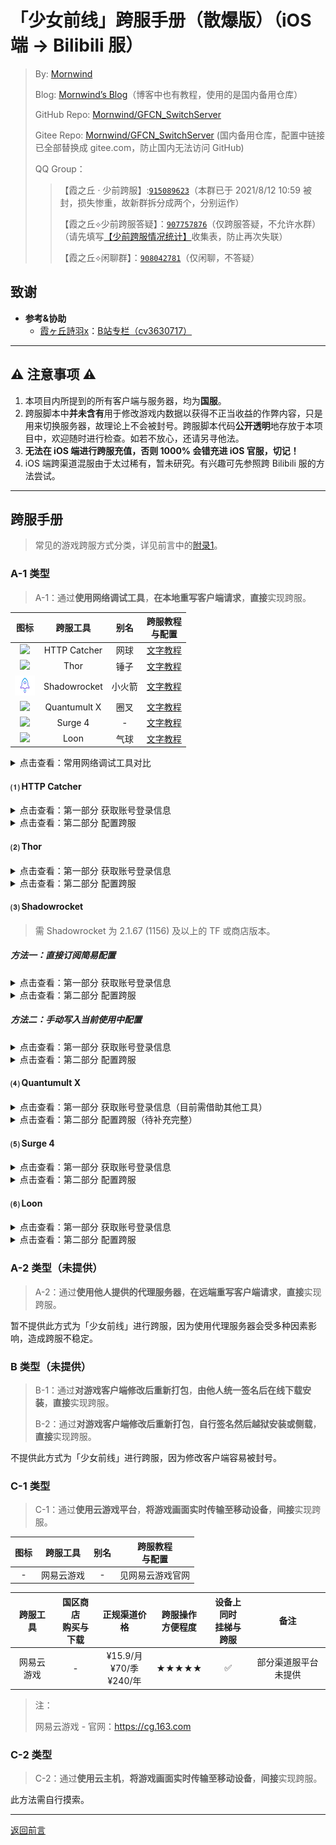 # 「少女前线」跨服手册（散爆版）（iOS 端 → Bilibili 服）
 > By: [Mornwind](https://github.com/Mornwind)
 > 
 > Blog: [Mornwind’s Blog](https://blog.mornwind.cc)（博客中也有教程，使用的是国内备用仓库）
 > 
 > GitHub Repo: [Mornwind/GFCN_SwitchServer](https://github.com/Mornwind/GFCN_SwitchServer) 
 > 
 > Gitee Repo: [Mornwind/GFCN_SwitchServer](https://gitee.com/Mornwind/GFCN_SwitchServer) (国内备用仓库，配置中链接已全部替换成 gitee.com，防止国内无法访问 GitHub)
 > 
 > QQ Group：
 > > 【霞之丘 · 少前跨服】:[`915089623`](https://jq.qq.com/?_wv=1027&k=5rnvPAT)（本群已于 2021/8/12 10:59 被封，损失惨重，故新群拆分成两个，分别运作）
 > > 
 > > 【霞之丘⟡少前跨服答疑】：[`907757876`](https://jq.qq.com/?_wv=1027&k=wdMRfleu)（仅跨服答疑，不允许水群）（请先填写[【少前跨服情况统计】](https://docs.qq.com/form/page/DREpKbGVaQWtRcGhI)收集表，防止再次失联）
 > > 
 > > 【霞之丘⟡闲聊群】：[`908042781`](https://jq.qq.com/?_wv=1027&k=Ph1teaIm)（仅闲聊，不答疑）

## 致谢

- **参考&协助**
  - [霞ヶ丘詩羽x](https://space.bilibili.com/455501)：[B站专栏（cv3630717）](https://www.bilibili.com/read/cv3630717)

---

## ⚠️ 注意事项 ⚠️

1. 本项目内所提到的所有客户端与服务器，均为**国服**。
2. 跨服脚本中**并未含有**用于修改游戏内数据以获得不正当收益的作弊内容，只是用来切换服务器，故理论上不会被封号。跨服脚本代码**公开透明**地存放于本项目中，欢迎随时进行检查。如若不放心，还请另寻他法。
3. **无法在 iOS 端进行跨服充值，否则 1000% 会错充进 iOS 官服，切记！**
4. iOS 端跨渠道混服由于太过稀有，暂未研究。有兴趣可先参照跨 Bilibili 服的方法尝试。

---

## 跨服手册
 > 常见的游戏跨服方式分类，详见前言中的[附录1](/README.md#附录1ios-端常见跨服方式)。

### A-1 类型
 > A-1：通过**使用网络调试工具**，**在本地重写客户端请求**，**直接**实现跨服。

| 图标 | 跨服工具 | 别名 | 跨服教程<br/>与配置 |
| :-: | :-: | :-: | :-: |
| ![](/Icon/HTTP_Catcher_Icon.png) | HTTP Catcher | 网球 | [文字教程](#-http-catcher) |
| ![](/Icon/Thor_Icon.png) | Thor | 锤子 | [文字教程](#-thor) |
| ![](/Icon/Shadowrocket_Icon.png) | Shadowrocket | 小火箭 | [文字教程](#-shadowrocket) |
| ![](/Icon/Quantumult_X_Icon.png) | Quantumult X | 圈叉 | [文字教程](#-quantumult-x) |
| ![](/Icon/Surge_4_Icon.png) | Surge 4 | - | [文字教程](#-surge-4) |
| ![](/Icon/Loon_Icon.png) | Loon | 气球 | [文字教程](#-loon) |

<details>
<summary>点击查看：常用网络调试工具对比</summary>

| 跨服工具 | 国区商店<br/>购买与下载 | 正规渠道价格 | 跨服操作<br/>方便程度 | 设备上同时<br/>挂梯与跨服 | 备注 |
| :-: | :-: | :-: | :-: | :-: | :-: |
| HTTP Catcher<br/>（网球） | ✅ | ¥28.00（内购）<br/>\$3.99（内购） | ★★★★ | ❌ |  |
| Thor<br/>（锤子） | ✅ | ¥88.00<br/>\$12.99 | ★★★★ | ❌ |  |
| Shadowrocket<br/>（小火箭） | ❌ | \$2.99 | ★★★★ | ✅ |  |
| Quantumult X<br/>（圈叉） | ❌ | \$7.99 | ★★ | ✅ | TF 名额已满 |
| Surge 4 | ❌ | \$49.99（首次内购）<br/>+ \$14.99/y（订阅） | ★★ | ✅ | 是真的贵 |
| Loon<br/>（气球） | ❌ | \$2.99 | ★★ | ✅ | Bug 较多 |

</details>

#### ⑴ HTTP Catcher

<details>
<summary>点击查看：第一部分 获取账号登录信息</summary>

**⚠️注意事项⚠️**：只有**首次跨服**、**账号登录数据失效**两种情况下才需要完整执行一次第一部分的操作。**不需要每次跨服前都去执行一次！**

1. **【iOS】启用 Wi-Fi 访问**：进入“更多”→“Wi-Fi 访问”，打开“允许 Wi-Fi 访问”开关，并记住下方的“IP 地址”及“端口”；下滑返回“更多”界面。
2. **【iOS】禁用 HTTPS 解密**：在“更多”界面中，关闭“解密 HTTPS 流量”开关。
3. **【iOS】禁用仅记录消息头**：进入“更多”→“高级设置”，关闭“仅记录消息头”开关；然后回到“历史”界面。
4. **【iOS】启动 HTTP Catcher 进行数据抓取**：点击下方的开关按钮启动 HTTP Catcher，即可开始对相同 Wi-Fi 下的 Android 设备进行数据抓取。
5. **【Android】配置安卓机的 Wi-Fi 代理（不同机型设置方法略有区别）**：**首先保证你的两个设备在同个 Wi-Fi 下**；然后在“系统设置”→“无线网络”中，找到当前连接的 Wi-Fi，点击进入详细设置，找到“代理设置”，将其改为“手动”，并在“服务器”和“端口”中依次填入第 1 步中记下的内容；点击“保存”返回。
6. **【Android】抓取账号登录数据**：在清除了游戏后台的情况下进入游戏，在游戏中完整进行一次 B 站账号的登录（直到显示“欢迎回来，XXX”），即可退出游戏。
7. **还原第 1～5 步所做操作至修改前**：即：停止 HTTP Catcher；禁用“Wi-Fi 访问”；取消安卓机的 Wi-Fi 代理；开启“仅记录消息头”；启用 HTTPS 解密（此项非必需，视个人使用情况）。
8. **【iOS】提取账号登录数据（重要！）**：在“历史”界面上方的搜索栏中输入“/third”，即可搜出一条显示为“/third/channelLogin”的记录，点击进入；在弹出的界面中，点击上方的“响应”选项卡，在下方“Preview”中即可找到“open_id”和“token”，将各自后面所跟双引号内的内容复制保存好（复制时不包括双引号本身），在后面的第二部分配置过程中需要用到。

</details>

<details>
<summary>点击查看：第二部分 配置跨服</summary>

1. **下载并导入跨服配置文件**：下载下面的“.hcc”类型的跨服配置文件，通过“共享”或“在其他应用中打开”调出系统分享菜单，然后选择“拷贝到‘HTTP Catcher’”；在 HTTP Catcher 中弹出的“导入”对话框中选择“好的”，即可成功导入。

```
https://github.com/Mornwind/GFCN_SwitchServer/raw/master/HTTP_Catcher/gfcn_ios2bili.hcc
```

2. **填入账号信息（重要！）**：进入“更多”→“重写”，在弹出的“重写列表”界面中，找到有“写入账号数据”的一条，点击右侧的ⓘ进入“编辑重写”界面；在“规则”中，先点进第一项（含“openid=”），进入“编辑规则”界面，找到最下方的“替换”部分，将已获取到账号数据中的“open_id”值替换掉其中的“abc”（千万不要删改其前后的“$1”及“&”；粘贴后如出现空格需删除），点击右上角的“存储”回到“编辑重写”界面；再点进第二项（含“sid=”），进入“编辑规则”界面，找到最下方的“替换”部分，将已获取到账号数据中的“token”值替换掉其中的“xyz”（千万不要删改其前后的“$1”及“&”；粘贴后如出现空格需删除），点击右上角的“存储”回到“编辑重写”界面；再点击右上角的“存储”回到“重写列表”界面。
3. **启用跨服配置**：在“重写列表”界面中，依次点击关于跨服的“切换服务器P1”、“切换服务器P2”、“写入账号数据”这三条跨服配置，使其前面全都出现“✓”。
4. **启用重写功能**：在“重写列表”界面中，打开上面的“重写列表”开关；然后回到“更多”界面。
5. **启用仅记录消息头**：进入“高级设置”，打开“仅记录消息头”开关；然后回到“历史”界面。
6. **启动 HTTP Catcher**：点击下方的开关按钮，然后在清除了游戏后台的情况下进入游戏，即可完成跨服。（如无其他使用需求，不玩游戏时别忘了停止 HTTP Catcher。）

</details>

#### ⑵ Thor

<details>
<summary>点击查看：第一部分 获取账号登录信息</summary>

**⚠️注意事项⚠️**：只有**首次跨服**、**账号登录数据失效**两种情况下才需要完整执行一次第一部分的操作。**不需要每次跨服前都去执行一次！**

1. **【iOS】设置抓取数据的过滤器**：在“过滤器”主界面中，点击闪电按钮上方显示的漏斗图标或过滤器名称，在弹出的“过滤器”列表中，找到“全局抓包”，点击选中并自动返回主界面。
2. **【iOS】禁用 HTTPS 解密**：在“更多”界面中，点击“HTTPS 解析设置”进入“HTTPS 证书管理”界面，将“CA 证书”中已启用的证书停用；然后返回主界面。
3. **【iOS】启用 Wi-Fi 监听**：在“过滤器”主界面中，点击闪电按钮启动 Thor；然后翻到界面最下方，先关闭“本机监听”的开关，再打开“Wi-Fi 监听”的开关，并记住“Wi-Fi 监听”下方的“服务器”及“端口”。
4. **【Android】配置安卓机的 Wi-Fi 代理（不同机型设置方法略有区别）**：**首先保证你的两个设备在同个 Wi-Fi 下**；然后在“系统设置”→“无线网络”中，找到当前连接的 Wi-Fi，点击进入详细设置，找到“代理设置”，将其改为“手动”，并在“服务器”和“端口”中依次填入第 1 步中记下的内容；点击“保存”返回。
5. **【Android】抓取账号登录数据**：在清除了游戏后台的情况下进入游戏，在游戏中完整进行一次 B 站账号的登录（直到显示“欢迎回来，XXX”），即可退出游戏。
6. **还原第 2～4 步所做操作至修改前**：即：停止 Thor（会自动重置“本机监听”与“Wi-Fi 监听”的开关为默认状态，无需手改）；取消安卓机的 Wi-Fi 代理；启用 HTTPS 解密（此项非必需，视个人使用情况）。
7. **【iOS】提取账号登录数据（重要！）**：在“会话记录”界面中，点击进入找到刚才生成的“全局抓包”记录；在弹出的界面上方的“关键字”搜索栏中输入“/third”并点击“搜索”，即可搜出一条显示为“/third/channelLogin”的记录，点击进入；在弹出的界面中，点击上方的“响应”选项卡，再点击“消息体”部分中的“text/html”，在弹出的“消息体”内容界面中即可找到“open_id”和“token”，将各自后面所跟双引号内的内容复制保存好（复制时不包括双引号本身），在后面的第二部分配置过程中需要用到。

</details>

<details>
<summary>点击查看：第二部分 配置跨服</summary>

1. **下载并导入跨服配置文件**：下载下面的“.f4thor”类型的跨服配置（过滤器）文件，通过“共享”或“在其他应用中打开”调出系统分享菜单，然后选择“拷贝到‘Thor’”；在弹出的跨服配置（过滤器）预览界面中，点击右上角导出图标，在弹出的菜单中选择“装载”，在弹出的“安全提醒”对话框中选择“继续”，即可成功导入；然后点击左上角的“✗”，回到主界面。

```
https://github.com/Mornwind/GFCN_SwitchServer/raw/master/Thor/gfcn_ios2bili.f4thor
```

2. **填入账号信息（重要！）**：在“过滤器”主界面中，点击闪电按钮上方显示的漏斗图标或过滤器名称，在弹出的“过滤器”列表中，找到刚导入的跨服过滤器，点击右侧的ⓘ并选择“编辑”；在弹出的过滤器详细设置界面中，找到第二项“挂载断点”并点击下方进入；在“编辑断点”界面中，找到第二项“写入账号数据”并点击其下方的“变量绑定”；在“变量绑定”界面中，进入“${open_id}”下的“当前值”，填入已获取到账号数据中的“open_id”值，返回“变量绑定”界面；再进入“${token}”下的“当前值”，填入已获取到账号数据中的“token”值，返回“变量绑定”界面；点击两次左上角“返回”，然后再点击右上角“存储”，即可保存更改并返回“过滤器”列表。
3. **选中跨服过滤器**：在“过滤器”列表中，点击选中跨服过滤器，然后就会自动返回主界面。
4. **启动 Thor**：在“过滤器”主界面中，点击闪电按钮启动 Thor，然后在清除了游戏后台的情况下进入游戏，即可完成跨服。（如无其他使用需求，不玩游戏时别忘了停止 Thor。）

</details>

#### ⑶ Shadowrocket
 > 需 Shadowrocket 为 2.1.67 (1156) 及以上的 TF 或商店版本。

##### 方法一：直接订阅简易配置

<details>
<summary>点击查看：第一部分 获取账号登录信息</summary>

**⚠️注意事项⚠️**：只有**首次跨服**、**账号登录数据失效**两种情况下才需要完整执行一次第一部分的操作。**不需要每次跨服前都去执行一次！**

1. **【iOS】新建本机节点**：在首页，点击右上角”+“，添加一个类型为”HTTP“（或”HTTPS“）、地址为”localhost“（或”127.0.0.1“）、端口为”1080“（或其他在 1-65535 之间的端口）的节点，然后在首页的”服务器节点“中选中该节点。
2. **【iOS】设置路由模式**：将”全局路由“设置为”直连“（或”配置“）。
3. **【iOS】设置远程订阅 URL**：在”配置文件“界面，点击右上角”+“，输入下面的远程订阅 URL，点击下载。

```
https://github.com/Mornwind/GFCN_SwitchServer/raw/master/Shadowrkt/gfcn_ios2bili.conf
```

4. **【iOS】下载并应用简易配置**：在”远程文件“中点击该 URL，选择”使用配置“，等待下载完毕后，即可看到”本地文件“中加载了“gfcn_ios2bili.conf”配置。
5. **【iOS】设置代理共享**：在”设置“界面，点击进入”TUNNEL“部分中的”代理“，再点击进入”代理共享“，打开”启用共享“开关，并记住下方的”IP“及”端口“。
6. **【iOS】启动 Shadowrocket 进行数据抓取**：返回首页，打开 Shadowrocket 的连接开关，即可开始对相同 Wi-Fi 下的 Android 设备进行数据抓取。
7. **【Android】配置安卓机的 Wi-Fi 代理（不同机型设置方法略有区别）**：**首先保证你的两个设备在同个 Wi-Fi 下**；然后在”系统设置“→”无线网络“中，找到当前连接的 Wi-Fi，点击进入详细设置，找到”代理设置“，将其改为”手动“，并在”服务器“和”端口“中依次填入第 5 步中记下的内容；点击”保存“返回。
8. **【Android】抓取账号登录数据**：在清除了游戏后台的情况下进入游戏，在游戏中完整进行一次 B 站账号的登录（直到显示“欢迎回来，XXX”），即可退出游戏。

</details>

<details>
<summary>点击查看：第二部分 配置跨服</summary>

**⚠️提醒⚠️**：借助数据持久化，**无需再去手动编辑脚本填入账号数据**。

1. **启动 Shadowrocket**：回到首页打开 Shadowrocket 的连接开关（若接续第一部分操作，则保持开关开启不动）；然后在清除了游戏后台的情况下进入游戏，即可实现跨服。（如无其他使用需求，不玩游戏时别忘了停止 Shadowrocket。）

</details>

##### 方法二：手动写入当前使用中配置

<details>
<summary>点击查看：第一部分 获取账号登录信息</summary>

**⚠️注意事项⚠️**：只有**首次跨服**、**账号登录数据失效**两种情况下才需要完整执行一次第一部分的操作。**不需要每次跨服前都去执行一次！**

1. **【iOS】进入配置编辑界面**：在”配置文件“界面，从”本地文件“中找到当前正在使用的配置，点击它，在弹出的列表中选择”编辑纯文本“。
2. **【iOS】添加跨服配置**：在弹出的编辑窗口中，将以下配置中 `[Script]` 下方的代码，在配置文件中找到对应位置复制进去，然后点击右上角的”保存“，返回 Shadowrocket 的首页。

```
[Script]
# 少女前线 跨 Bilibili 服
## 第一部分 获取帐号数据
gfcn_ios2bili_GetToken = type=http-response,script-path=https://github.com/Mornwind/GFCN_SwitchServer/raw/master/Shadowrkt/gfcn_ios2bili_GetToken.js,pattern=^http:\/\/gfcn-passport\.(.+?)\.sunborngame\.com\/third\/channelLogin,max-size=1048576,requires-body=true,enable=true
## 第二部分 切换服务器
gfcn_ios2bili_P1 = type=http-request,script-path=https://github.com/Mornwind/GFCN_SwitchServer/raw/master/Shadowrkt/gfcn_ios2bili_P1.js,pattern=^http:\/\/gfcn-transit\.ios\.sunborngame\.com\/index\.php,max-size=1048576,requires-body=true,enable=true
## 第二部分 写入帐号数据
gfcn_ios2bili_P2 = type=http-request,script-path=https://github.com/Mornwind/GFCN_SwitchServer/raw/master/Shadowrkt/gfcn_ios2bili_P2.js,pattern=^http:\/\/gfcn-game\.(.+?)\.sunborngame\.com\/index\.php\/5000\/Index\/getUidEnMicaQueue,max-size=1048576,requires-body=true,enable=true
```

3. **【iOS】设置代理共享**：在”设置“界面，点击进入”TUNNEL“部分中的”代理“，再点击进入”代理共享“，打开”启用共享“开关，并记住下方的”IP“及”端口“。
4. **【iOS】启动 Shadowrocket 进行数据抓取**：返回首页，打开 Shadowrocket 的连接开关，即可开始对相同 Wi-Fi 下的 Android 设备进行数据抓取。
5. **【Android】配置安卓机的 Wi-Fi 代理（不同机型设置方法略有区别）**：**首先保证你的两个设备在同个 Wi-Fi 下**；然后在”系统设置“→”无线网络“中，找到当前连接的 Wi-Fi，点击进入详细设置，找到”代理设置“，将其改为”手动“，并在”服务器“和”端口“中依次填入第 3 步中记下的内容；点击”保存“返回。
6. **【Android】抓取账号登录数据**：在清除了游戏后台的情况下进入游戏，在游戏中完整进行一次 B 站账号的登录，即可退出游戏。

</details>

<details>
<summary>点击查看：第二部分 配置跨服</summary>

**⚠️提醒⚠️**：借助数据持久化，**无需再去手动编辑脚本填入账号数据**。

1. **启动 Shadowrocket**：回到首页打开 Shadowrocket 的连接开关（若接续第一部分操作，则保持开关开启不动）；然后在清除了游戏后台的情况下进入游戏，即可实现跨服。（如无其他使用需求，不玩游戏时别忘了停止 Shadowrocket。）

</details>

#### ⑷ Quantumult X

<details>
<summary>点击查看：第一部分 获取账号登录信息（目前需借助其他工具）</summary>

**⚠️注意事项⚠️**：只有**首次跨服**、**账号登录数据失效**两种情况下才需要完整执行一次第一部分的操作。**不需要每次跨服前都去执行一次！**

由于 **Quantumult X 为外部设备提供服务的 HTTP 代理模块没有数据分析功能，只有纯粹的代理功能**（开发者原话），所以目前无法在 Quantumult X 中直接实现获取账号登录信息。

想要获取账号登录信息，请考虑借助以下工具：

- 安卓上的 Http Canary

- PC 上的 Fiddler 或 Charles

- iOS 上的其他几款网络工具（如本教程中介绍过的几款；另外也包括 Charles）

</details>

<details>
<summary>点击查看：第二部分 配置跨服（待补充完整）</summary>



</details>

#### ⑸ Surge 4

<details>
<summary>点击查看：第一部分 获取账号登录信息</summary>

**⚠️注意事项⚠️**：只有**首次跨服**、**账号登录数据失效**两种情况下才需要完整执行一次第一部分的操作。**不需要每次跨服前都去执行一次！**

1. **【iOS】安装并启用跨服配置模块**：在“首页”中找到“模块”卡片（若未找到，则去“更多”→“外观”→“卡片”中将该卡片设为可见），点击“模块”，在弹出的“模块”界面中，找到“安装的模块”部分，点击“安装新模块...”，然后在弹出的“安装模块”对话框中输入下面的 URL 地址，点“好的”下载模块文件。然后在弹出的配置预览窗口中，**检查有无恶意内容并仔细阅读最下方的“警告”**，在确认无误后，点击最下方的“安装”。回到“模块”界面，即可看到跨服配置模块已成功安装，左侧有“✓”表示该模块已启用。

```
https://github.com/Mornwind/GFCN_SwitchServer/raw/master/Surge_4/gfcn_ios2bili.sgmodule
```

2. **【iOS】启用“脚本”功能**：回到“首页”中，将“脚本”卡片的开关打开（若未找到，则去“更多”→“外观”→“卡片”中将该卡片设为可见）。
3. **【iOS】启用“始终开启”功能**：在“更多”→“设置”→“始终开启”中，打开“自动启动 Surge”的开关，即可保持 Surge 4 一直后台开启。
4. **【iOS】启用“Wi-Fi 访问”功能**：在”首页“中，翻到页面最下方，点击进入”更多设置“；在弹出的“高级”界面中，找到”Wi-Fi 访问“部分，打开”允许 Wi-Fi 访问“开关，并记住下方的”当前 Wi-Fi IP“及”HTTP 代理服务端口“。
5. **【iOS】启动 Surge 4 进行数据抓取**：返回“首页”，点击右上角“启动”按钮启动 Surge 4，即可开始对相同 Wi-Fi 下的 Android 设备进行数据抓取。
6. **【Android】配置安卓机的 Wi-Fi 代理（不同机型设置方法略有区别）**：**首先保证你的两个设备在同个 Wi-Fi 下**；然后在”系统设置“→”无线网络“中，找到当前连接的 Wi-Fi，点击进入详细设置，找到”代理设置“，将其改为”手动“，并在”服务器“和”端口“中依次填入第 4 步中记下的内容；点击”保存“返回。
7. **【Android】抓取账号登录数据**：在清除了游戏后台的情况下进入游戏，在游戏中完整进行一次 B 站账号的登录（直到显示“欢迎回来，XXX”），即可退出游戏。

</details>

<details>
<summary>点击查看：第二部分 配置跨服</summary>

**⚠️提醒⚠️**：借助数据持久化，**无需再去手动编辑脚本填入账号数据**。

1. **启动 Surge 4**：回到“首页”，点击“首页”右上角“启动”按钮启动 Surge 4（若接续第一部分操作，则保持启动状态不动）；然后在清除了游戏后台的情况下进入游戏，即可实现跨服。（如无其他使用需求，不玩游戏时别忘了停止 Surge 4。）

</details>

#### ⑹ Loon

<details>
<summary>点击查看：第一部分 获取账号登录信息</summary>

**⚠️注意事项⚠️**：只有**首次跨服**、**账号登录数据失效**两种情况下才需要完整执行一次第一部分的操作。**不需要每次跨服前都去执行一次！**

1. **【iOS】进入“插件”页面**：点击进入底栏中的“配置”界面，找到“插件”部分，点击进入。
2. **【iOS】添加跨服插件**：在弹出的“插件”界面中，点击最上方的“添加”按钮（图标为加号⨁），进入“添加插件”界面；在“URL”中填入下方的 URL，在“别名”中填入“少女前线 跨安卓官服”，“PROXY”默认为空白不选（或选内置的“DIRECT”），然后点击右上角“保存”；然后返回至“配置”界面。

```
https://github.com/Mornwind/GFCN_SwitchServer/raw/master/Loon/gfcn_ios2bili.conf
```

3. **【iOS】启用“脚本”功能**：在“配置”界面中，找到“脚本”部分，打开右侧的开关启用功能；然后返回首页“仪表”页。
4. **【iOS】启用“Wi-Fi 访问”功能**：在“仪表”界面中，找到”网络共享“卡片（若未找到，点击功能卡片下方的“快捷方式”，将“网络共享”卡片设置为可见即可），打开”网络共享“功能开关，并记住下方显示的 IP 地址，以及点进卡片后在“代理服务”中显示的”HTTP 代理端口“。
5. **【iOS】启动 Loon 进行数据抓取**：返回“仪表”界面，点击右上角“启动”开关启动 Loon，即可开始对相同 Wi-Fi 下的 Android 设备进行数据抓取。
6. **【Android】配置安卓机的 Wi-Fi 代理（不同机型设置方法略有区别）**：**首先保证你的两个设备在同个 Wi-Fi 下**；然后在”系统设置“→”无线网络“中，找到当前连接的 Wi-Fi，点击进入详细设置，找到”代理设置“，将其改为”手动“，并在”服务器“和”端口“中依次填入第 4 步中记下的内容；点击”保存“返回。
7. **【Android】抓取账号登录数据**：在清除了游戏后台的情况下进入游戏，在游戏中完整进行一次 B 站账号的登录（直到显示“欢迎回来，XXX”），即可退出游戏。

</details>

<details>
<summary>点击查看：第二部分 配置跨服</summary>

**⚠️提醒⚠️**：借助数据持久化，**无需再去手动编辑脚本填入账号数据**。

1. **启动 Loon**：回到”仪表“界面，点击右上角的“启动“开关启动 Loon（若接续第一部分操作，则保持启动状态不动）；然后在清除了游戏后台的情况下进入游戏，即可实现跨服。（如无其他使用需求，不玩游戏时别忘了停止 Loon。）

</details>

### A-2 类型（未提供）
 > A-2：通过**使用他人提供的代理服务器**，**在远端重写客户端请求**，**直接**实现跨服。

暂不提供此方式为「少女前线」进行跨服，因为使用代理服务器会受多种因素影响，造成跨服不稳定。

### B 类型（未提供）
 > B-1：通过**对游戏客户端修改后重新打包**，**由他人统一签名后在线下载安装**，**直接**实现跨服。
 > 
 > B-2：通过**对游戏客户端修改后重新打包**，**自行签名然后越狱安装或侧载**，**直接**实现跨服。

不提供此方式为「少女前线」进行跨服，因为修改客户端容易被封号。

### C-1 类型
 > C-1：通过**使用云游戏平台**，**将游戏画面实时传输至移动设备**，**间接**实现跨服。

| 图标 | 跨服工具 | 别名 | 跨服教程<br/>与配置 |
| :-: | :-: | :-: | :-: |
| - | 网易云游戏 | - | 见网易云游戏官网 |

| 跨服工具 | 国区商店<br/>购买与下载 | 正规渠道价格 | 跨服操作<br/>方便程度 | 设备上同时<br/>挂梯与跨服 | 备注 |
| :-: | :-: | :-: | :-: | :-: | :-: |
| 网易云游戏 | - | ¥15.9/月<br/>¥70/季<br/>¥240/年 | ★★★★★ | ✅ | 部分渠道服平台未提供 |

 > 注：
 > 
 > 网易云游戏 - 官网：<https://cg.163.com>

### C-2 类型
 > C-2：通过**使用云主机**，**将游戏画面实时传输至移动设备**，**间接**实现跨服。

此方法需自行摸索。

---

[返回前言](/README.md)
